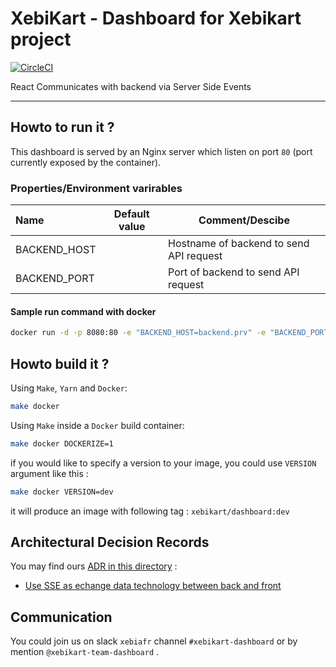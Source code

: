 # XebiKart - Dashboard for Xebikart project

[![CircleCI](https://circleci.com/gh/xebia-france/xebikart-dashboard.svg?style=svg&circle-token=c283d660fd3ba732f794a11339ccecd726440a5a)](https://circleci.com/gh/xebia-france/xebikart-dashboard)

React
Communicates with backend via Server Side Events

---

## Howto to run it ?

This dashboard is served by an Nginx server which listen on port `80` (port
currently exposed by the container).

### Properties/Environment varirables

| Name               | Default value | Comment/Descibe                        |
|:-------------------|---------------|----------------------------------------|
| BACKEND_HOST       |               | Hostname of backend to send API request|
| BACKEND_PORT       |               | Port of backend to send API request    |

#### Sample run command with docker
```bash
docker run -d -p 8080:80 -e "BACKEND_HOST=backend.prv" -e "BACKEND_PORT=8080" xebikart/dashboard:dev
```

## Howto build it ?

Using `Make`, `Yarn` and `Docker`:

```bash
make docker
```

Using `Make` inside a `Docker` build container:

```bash
make docker DOCKERIZE=1
```

if you would like to specify a version to your image, you could use `VERSION`
argument like this :

```bash
make docker VERSION=dev
```

it will produce an image with following tag : `xebikart/dashboard:dev`

## Architectural Decision Records

You may find ours [ADR in this directory](doc/adr) :

* [Use SSE as echange data technology between back and front](doc/adr/001-use-SSE-as-exchange-data-technology-between-back-and-front.md)

## Communication

You could join us on slack `xebiafr` channel `#xebikart-dashboard` or by mention `@xebikart-team-dashboard` .
